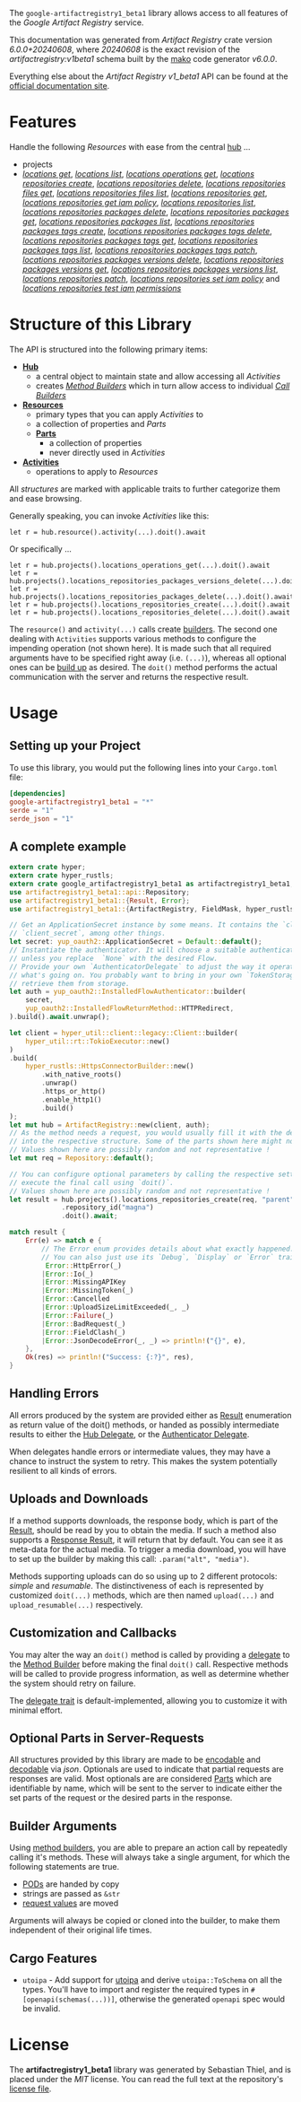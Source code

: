 <!---
DO NOT EDIT !
This file was generated automatically from 'src/generator/templates/api/README.md.mako'
DO NOT EDIT !
-->
The `google-artifactregistry1_beta1` library allows access to all features of the *Google Artifact Registry* service.

This documentation was generated from *Artifact Registry* crate version *6.0.0+20240608*, where *20240608* is the exact revision of the *artifactregistry:v1beta1* schema built by the [mako](http://www.makotemplates.org/) code generator *v6.0.0*.

Everything else about the *Artifact Registry* *v1_beta1* API can be found at the
[official documentation site](https://cloud.google.com/artifacts/docs/).
# Features

Handle the following *Resources* with ease from the central [hub](https://docs.rs/google-artifactregistry1_beta1/6.0.0+20240608/google_artifactregistry1_beta1/ArtifactRegistry) ...

* projects
 * [*locations get*](https://docs.rs/google-artifactregistry1_beta1/6.0.0+20240608/google_artifactregistry1_beta1/api::ProjectLocationGetCall), [*locations list*](https://docs.rs/google-artifactregistry1_beta1/6.0.0+20240608/google_artifactregistry1_beta1/api::ProjectLocationListCall), [*locations operations get*](https://docs.rs/google-artifactregistry1_beta1/6.0.0+20240608/google_artifactregistry1_beta1/api::ProjectLocationOperationGetCall), [*locations repositories create*](https://docs.rs/google-artifactregistry1_beta1/6.0.0+20240608/google_artifactregistry1_beta1/api::ProjectLocationRepositoryCreateCall), [*locations repositories delete*](https://docs.rs/google-artifactregistry1_beta1/6.0.0+20240608/google_artifactregistry1_beta1/api::ProjectLocationRepositoryDeleteCall), [*locations repositories files get*](https://docs.rs/google-artifactregistry1_beta1/6.0.0+20240608/google_artifactregistry1_beta1/api::ProjectLocationRepositoryFileGetCall), [*locations repositories files list*](https://docs.rs/google-artifactregistry1_beta1/6.0.0+20240608/google_artifactregistry1_beta1/api::ProjectLocationRepositoryFileListCall), [*locations repositories get*](https://docs.rs/google-artifactregistry1_beta1/6.0.0+20240608/google_artifactregistry1_beta1/api::ProjectLocationRepositoryGetCall), [*locations repositories get iam policy*](https://docs.rs/google-artifactregistry1_beta1/6.0.0+20240608/google_artifactregistry1_beta1/api::ProjectLocationRepositoryGetIamPolicyCall), [*locations repositories list*](https://docs.rs/google-artifactregistry1_beta1/6.0.0+20240608/google_artifactregistry1_beta1/api::ProjectLocationRepositoryListCall), [*locations repositories packages delete*](https://docs.rs/google-artifactregistry1_beta1/6.0.0+20240608/google_artifactregistry1_beta1/api::ProjectLocationRepositoryPackageDeleteCall), [*locations repositories packages get*](https://docs.rs/google-artifactregistry1_beta1/6.0.0+20240608/google_artifactregistry1_beta1/api::ProjectLocationRepositoryPackageGetCall), [*locations repositories packages list*](https://docs.rs/google-artifactregistry1_beta1/6.0.0+20240608/google_artifactregistry1_beta1/api::ProjectLocationRepositoryPackageListCall), [*locations repositories packages tags create*](https://docs.rs/google-artifactregistry1_beta1/6.0.0+20240608/google_artifactregistry1_beta1/api::ProjectLocationRepositoryPackageTagCreateCall), [*locations repositories packages tags delete*](https://docs.rs/google-artifactregistry1_beta1/6.0.0+20240608/google_artifactregistry1_beta1/api::ProjectLocationRepositoryPackageTagDeleteCall), [*locations repositories packages tags get*](https://docs.rs/google-artifactregistry1_beta1/6.0.0+20240608/google_artifactregistry1_beta1/api::ProjectLocationRepositoryPackageTagGetCall), [*locations repositories packages tags list*](https://docs.rs/google-artifactregistry1_beta1/6.0.0+20240608/google_artifactregistry1_beta1/api::ProjectLocationRepositoryPackageTagListCall), [*locations repositories packages tags patch*](https://docs.rs/google-artifactregistry1_beta1/6.0.0+20240608/google_artifactregistry1_beta1/api::ProjectLocationRepositoryPackageTagPatchCall), [*locations repositories packages versions delete*](https://docs.rs/google-artifactregistry1_beta1/6.0.0+20240608/google_artifactregistry1_beta1/api::ProjectLocationRepositoryPackageVersionDeleteCall), [*locations repositories packages versions get*](https://docs.rs/google-artifactregistry1_beta1/6.0.0+20240608/google_artifactregistry1_beta1/api::ProjectLocationRepositoryPackageVersionGetCall), [*locations repositories packages versions list*](https://docs.rs/google-artifactregistry1_beta1/6.0.0+20240608/google_artifactregistry1_beta1/api::ProjectLocationRepositoryPackageVersionListCall), [*locations repositories patch*](https://docs.rs/google-artifactregistry1_beta1/6.0.0+20240608/google_artifactregistry1_beta1/api::ProjectLocationRepositoryPatchCall), [*locations repositories set iam policy*](https://docs.rs/google-artifactregistry1_beta1/6.0.0+20240608/google_artifactregistry1_beta1/api::ProjectLocationRepositorySetIamPolicyCall) and [*locations repositories test iam permissions*](https://docs.rs/google-artifactregistry1_beta1/6.0.0+20240608/google_artifactregistry1_beta1/api::ProjectLocationRepositoryTestIamPermissionCall)




# Structure of this Library

The API is structured into the following primary items:

* **[Hub](https://docs.rs/google-artifactregistry1_beta1/6.0.0+20240608/google_artifactregistry1_beta1/ArtifactRegistry)**
    * a central object to maintain state and allow accessing all *Activities*
    * creates [*Method Builders*](https://docs.rs/google-artifactregistry1_beta1/6.0.0+20240608/google_artifactregistry1_beta1/common::MethodsBuilder) which in turn
      allow access to individual [*Call Builders*](https://docs.rs/google-artifactregistry1_beta1/6.0.0+20240608/google_artifactregistry1_beta1/common::CallBuilder)
* **[Resources](https://docs.rs/google-artifactregistry1_beta1/6.0.0+20240608/google_artifactregistry1_beta1/common::Resource)**
    * primary types that you can apply *Activities* to
    * a collection of properties and *Parts*
    * **[Parts](https://docs.rs/google-artifactregistry1_beta1/6.0.0+20240608/google_artifactregistry1_beta1/common::Part)**
        * a collection of properties
        * never directly used in *Activities*
* **[Activities](https://docs.rs/google-artifactregistry1_beta1/6.0.0+20240608/google_artifactregistry1_beta1/common::CallBuilder)**
    * operations to apply to *Resources*

All *structures* are marked with applicable traits to further categorize them and ease browsing.

Generally speaking, you can invoke *Activities* like this:

```Rust,ignore
let r = hub.resource().activity(...).doit().await
```

Or specifically ...

```ignore
let r = hub.projects().locations_operations_get(...).doit().await
let r = hub.projects().locations_repositories_packages_versions_delete(...).doit().await
let r = hub.projects().locations_repositories_packages_delete(...).doit().await
let r = hub.projects().locations_repositories_create(...).doit().await
let r = hub.projects().locations_repositories_delete(...).doit().await
```

The `resource()` and `activity(...)` calls create [builders][builder-pattern]. The second one dealing with `Activities`
supports various methods to configure the impending operation (not shown here). It is made such that all required arguments have to be
specified right away (i.e. `(...)`), whereas all optional ones can be [build up][builder-pattern] as desired.
The `doit()` method performs the actual communication with the server and returns the respective result.

# Usage

## Setting up your Project

To use this library, you would put the following lines into your `Cargo.toml` file:

```toml
[dependencies]
google-artifactregistry1_beta1 = "*"
serde = "1"
serde_json = "1"
```

## A complete example

```Rust
extern crate hyper;
extern crate hyper_rustls;
extern crate google_artifactregistry1_beta1 as artifactregistry1_beta1;
use artifactregistry1_beta1::api::Repository;
use artifactregistry1_beta1::{Result, Error};
use artifactregistry1_beta1::{ArtifactRegistry, FieldMask, hyper_rustls, hyper_util, yup_oauth2};

// Get an ApplicationSecret instance by some means. It contains the `client_id` and
// `client_secret`, among other things.
let secret: yup_oauth2::ApplicationSecret = Default::default();
// Instantiate the authenticator. It will choose a suitable authentication flow for you,
// unless you replace  `None` with the desired Flow.
// Provide your own `AuthenticatorDelegate` to adjust the way it operates and get feedback about
// what's going on. You probably want to bring in your own `TokenStorage` to persist tokens and
// retrieve them from storage.
let auth = yup_oauth2::InstalledFlowAuthenticator::builder(
    secret,
    yup_oauth2::InstalledFlowReturnMethod::HTTPRedirect,
).build().await.unwrap();

let client = hyper_util::client::legacy::Client::builder(
    hyper_util::rt::TokioExecutor::new()
)
.build(
    hyper_rustls::HttpsConnectorBuilder::new()
        .with_native_roots()
        .unwrap()
        .https_or_http()
        .enable_http1()
        .build()
);
let mut hub = ArtifactRegistry::new(client, auth);
// As the method needs a request, you would usually fill it with the desired information
// into the respective structure. Some of the parts shown here might not be applicable !
// Values shown here are possibly random and not representative !
let mut req = Repository::default();

// You can configure optional parameters by calling the respective setters at will, and
// execute the final call using `doit()`.
// Values shown here are possibly random and not representative !
let result = hub.projects().locations_repositories_create(req, "parent")
             .repository_id("magna")
             .doit().await;

match result {
    Err(e) => match e {
        // The Error enum provides details about what exactly happened.
        // You can also just use its `Debug`, `Display` or `Error` traits
         Error::HttpError(_)
        |Error::Io(_)
        |Error::MissingAPIKey
        |Error::MissingToken(_)
        |Error::Cancelled
        |Error::UploadSizeLimitExceeded(_, _)
        |Error::Failure(_)
        |Error::BadRequest(_)
        |Error::FieldClash(_)
        |Error::JsonDecodeError(_, _) => println!("{}", e),
    },
    Ok(res) => println!("Success: {:?}", res),
}

```
## Handling Errors

All errors produced by the system are provided either as [Result](https://docs.rs/google-artifactregistry1_beta1/6.0.0+20240608/google_artifactregistry1_beta1/common::Result) enumeration as return value of
the doit() methods, or handed as possibly intermediate results to either the
[Hub Delegate](https://docs.rs/google-artifactregistry1_beta1/6.0.0+20240608/google_artifactregistry1_beta1/common::Delegate), or the [Authenticator Delegate](https://docs.rs/yup-oauth2/*/yup_oauth2/trait.AuthenticatorDelegate.html).

When delegates handle errors or intermediate values, they may have a chance to instruct the system to retry. This
makes the system potentially resilient to all kinds of errors.

## Uploads and Downloads
If a method supports downloads, the response body, which is part of the [Result](https://docs.rs/google-artifactregistry1_beta1/6.0.0+20240608/google_artifactregistry1_beta1/common::Result), should be
read by you to obtain the media.
If such a method also supports a [Response Result](https://docs.rs/google-artifactregistry1_beta1/6.0.0+20240608/google_artifactregistry1_beta1/common::ResponseResult), it will return that by default.
You can see it as meta-data for the actual media. To trigger a media download, you will have to set up the builder by making
this call: `.param("alt", "media")`.

Methods supporting uploads can do so using up to 2 different protocols:
*simple* and *resumable*. The distinctiveness of each is represented by customized
`doit(...)` methods, which are then named `upload(...)` and `upload_resumable(...)` respectively.

## Customization and Callbacks

You may alter the way an `doit()` method is called by providing a [delegate](https://docs.rs/google-artifactregistry1_beta1/6.0.0+20240608/google_artifactregistry1_beta1/common::Delegate) to the
[Method Builder](https://docs.rs/google-artifactregistry1_beta1/6.0.0+20240608/google_artifactregistry1_beta1/common::CallBuilder) before making the final `doit()` call.
Respective methods will be called to provide progress information, as well as determine whether the system should
retry on failure.

The [delegate trait](https://docs.rs/google-artifactregistry1_beta1/6.0.0+20240608/google_artifactregistry1_beta1/common::Delegate) is default-implemented, allowing you to customize it with minimal effort.

## Optional Parts in Server-Requests

All structures provided by this library are made to be [encodable](https://docs.rs/google-artifactregistry1_beta1/6.0.0+20240608/google_artifactregistry1_beta1/common::RequestValue) and
[decodable](https://docs.rs/google-artifactregistry1_beta1/6.0.0+20240608/google_artifactregistry1_beta1/common::ResponseResult) via *json*. Optionals are used to indicate that partial requests are responses
are valid.
Most optionals are are considered [Parts](https://docs.rs/google-artifactregistry1_beta1/6.0.0+20240608/google_artifactregistry1_beta1/common::Part) which are identifiable by name, which will be sent to
the server to indicate either the set parts of the request or the desired parts in the response.

## Builder Arguments

Using [method builders](https://docs.rs/google-artifactregistry1_beta1/6.0.0+20240608/google_artifactregistry1_beta1/common::CallBuilder), you are able to prepare an action call by repeatedly calling it's methods.
These will always take a single argument, for which the following statements are true.

* [PODs][wiki-pod] are handed by copy
* strings are passed as `&str`
* [request values](https://docs.rs/google-artifactregistry1_beta1/6.0.0+20240608/google_artifactregistry1_beta1/common::RequestValue) are moved

Arguments will always be copied or cloned into the builder, to make them independent of their original life times.

[wiki-pod]: http://en.wikipedia.org/wiki/Plain_old_data_structure
[builder-pattern]: http://en.wikipedia.org/wiki/Builder_pattern
[google-go-api]: https://github.com/google/google-api-go-client

## Cargo Features

* `utoipa` - Add support for [utoipa](https://crates.io/crates/utoipa) and derive `utoipa::ToSchema` on all
the types. You'll have to import and register the required types in `#[openapi(schemas(...))]`, otherwise the
generated `openapi` spec would be invalid.


# License
The **artifactregistry1_beta1** library was generated by Sebastian Thiel, and is placed
under the *MIT* license.
You can read the full text at the repository's [license file][repo-license].

[repo-license]: https://github.com/Byron/google-apis-rsblob/main/LICENSE.md

